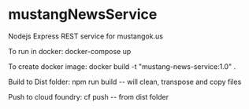 # mustangNewsService
Nodejs Express REST service for mustangok.us

To run in docker:
docker-compose up

To create docker image:
docker build -t "mustang-news-service:1.0" .

Build to Dist folder:
npm run build -- will clean, transpose and copy files

Push to cloud foundry:
cf push -- from dist folder
